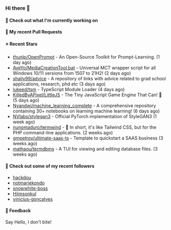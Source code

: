 ### Hi there 👋

#### 👷 Check out what I'm currently working on

#### 🔨 My recent Pull Requests


#### ⭐ Recent Stars

- [thunlp/OpenPrompt](https://github.com/thunlp/OpenPrompt) - An Open-Source Toolkit for Prompt-Learning. (1 day ago)
- [AveYo/MediaCreationTool.bat](https://github.com/AveYo/MediaCreationTool.bat) - Universal MCT wrapper script for all Windows 10/11 versions from 1507 to 21H2! (2 days ago)
- [shaily99/advice](https://github.com/shaily99/advice) - A repository of links with advice related to grad school applications, research, phd etc (3 days ago)
- [lukeed/tsm](https://github.com/lukeed/tsm) - TypeScript Module Loader (4 days ago)
- [KilledByAPixel/LittleJS](https://github.com/KilledByAPixel/LittleJS) - The Tiny JavaScript Game Engine That Can! 🚂 (5 days ago)
- [Nyandwi/machine_learning_complete](https://github.com/Nyandwi/machine_learning_complete) - A comprehensive repository containing 30&#43; notebooks on learning machine learning! (6 days ago)
- [NVlabs/stylegan3](https://github.com/NVlabs/stylegan3) - Official PyTorch implementation of StyleGAN3 (1 week ago)
- [nunomaduro/termwind](https://github.com/nunomaduro/termwind) - 🍃 In short, it&#39;s like Tailwind CSS, but for the PHP command-line applications.  (2 weeks ago)
- [gmpetrov/ultimate-saas-ts](https://github.com/gmpetrov/ultimate-saas-ts) - Template to quickstart a SAAS business (3 weeks ago)
- [mathaou/termdbms](https://github.com/mathaou/termdbms) - A TUI for viewing and editing database files. (3 weeks ago)

#### 👯 Check out some of my recent followers

- [hackdou](https://github.com/hackdou)
- [notmariekondo](https://github.com/notmariekondo)
- [snowwhite-boss](https://github.com/snowwhite-boss)
- [Hiimsonkul](https://github.com/Hiimsonkul)
- [vinicius-goncalves](https://github.com/vinicius-goncalves)

#### 💬 Feedback

Say Hello, I don't bite!